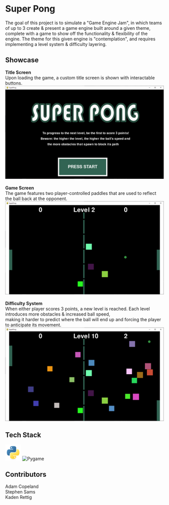 <!-- Created by Kaden Rettig -->

# Super Pong
The goal of this project is to simulate a "Game Engine Jam", in which teams of up to 3 create & present a game engine built around a given theme, complete with a game to show off the functionality & flexibility of the engine. The theme for this given engine is "contemplation", and requires implementing a level system & difficulty layering. 

## Showcase
<p>
  <b> Title Screen </b> </br>
  Upon loading the game, a custom title screen is shown with interactable buttons. </br> 
  <img src = 'https://github.com/kadenrettig/Super-Pong/blob/main/screenshots/title-screen.PNG' alt='Title Screen' width='700'/> </br> </br>
  <b> Game Screen </b> </br>
  The game features two player-controlled paddles that are used to reflect the ball back at the opponent. </br>
  <img src = 'https://github.com/kadenrettig/Super-Pong/blob/main/screenshots/gameplay.PNG' alt='Gameplay' width='700'/> </br> </br>
  <b> Difficulty System </b> </br>
  When either player scores 3 points, a new level is reached. Each level introduces more obstacles & increased ball speed, </br>
  making it harder to predict where the ball will end up and forcing the player to anticipate its movement. </br>
  <img src = 'https://github.com/kadenrettig/Super-Pong/blob/main/screenshots/difficulty.PNG' alt='Difficulty' width='700'/> </br> 
</p>

## Tech Stack
<p>
  <img src = 'https://github.com/devicons/devicon/blob/master/icons/python/python-original.svg' alt='Python' width='50'/> 
  <img src = 'https://avatars.githubusercontent.com/u/13351642?s=280&v=4' alt='Pygame' width='50'/>
</p>

## Contributors
Adam Copeland </br>
Stephen Sams </br>
Kaden Rettig
